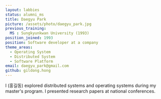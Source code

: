 ```yaml
---
layout: labbies
status: alumni_ms
title: Daegyu Park
picture: /assets/photo/daegyu_park.jpg
previous_training:
  MS : Sungkyunkwan University (1993)
position_joined: 1993
position: Software developer at a company
theme_areas:
  - Operating System
  - Distributed System
  - Software Platform
email: daegyu_park@gmail.com
github: gildong.hong
---
```


I (홍길동) explored distributed systems and operating systems during my master's program. I presented research papers at national conferences.